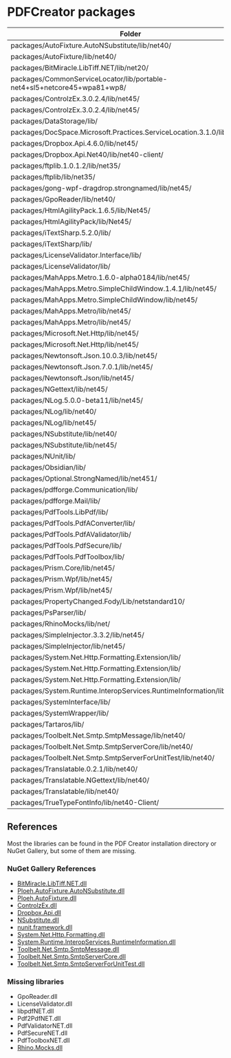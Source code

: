 # PDFCreator packages

Folder | Library
------ | ----
packages/AutoFixture.AutoNSubstitute/lib/net40/ | Ploeh.AutoFixture.AutoNSubstitute.dll
packages/AutoFixture/lib/net40/ | Ploeh.AutoFixture.dll
packages/BitMiracle.LibTiff.NET/lib/net20/ | BitMiracle.LibTiff.NET.dll
packages/CommonServiceLocator/lib/portable-net4+sl5+netcore45+wpa81+wp8/ | Microsoft.Practices.ServiceLocation.dll
packages/ControlzEx.3.0.2.4/lib/net45/ | ControlzEx.dll
packages/ControlzEx.3.0.2.4/lib/net45/ | System.Windows.Interactivity.dll
packages/DataStorage/lib/ | DataStorage.dll
packages/DocSpace.Microsoft.Practices.ServiceLocation.3.1.0/lib/net45/ | Microsoft.Practices.ServiceLocation.dll
packages/Dropbox.Api.4.6.0/lib/net45/ | Dropbox.Api.dll
packages/Dropbox.Api.Net40/lib/net40-client/ | Dropbox.Api.Net40.dll
packages/ftplib.1.0.1.2/lib/net35/ | ftplib.dll
packages/ftplib/lib/net35/ | ftplib.dll
packages/gong-wpf-dragdrop.strongnamed/lib/net45/ | GongSolutions.WPF.DragDrop.dll
packages/GpoReader/lib/net40/ | GpoReader.dll
packages/HtmlAgilityPack.1.6.5/lib/Net45/ | HtmlAgilityPack.dll
packages/HtmlAgilityPack/lib/Net45/ | HtmlAgilityPack.dll
packages/iTextSharp.5.2.0/lib/ | itextsharp.dll
packages/iTextSharp/lib/ | itextsharp.dll
packages/LicenseValidator.Interface/lib/ | LicenseValidator.Interface.dll
packages/LicenseValidator/lib/ | LicenseValidator.dll
packages/MahApps.Metro.1.6.0-alpha0184/lib/net45/ | MahApps.Metro.dll
packages/MahApps.Metro.SimpleChildWindow.1.4.1/lib/net45/ | MahApps.Metro.SimpleChildWindow.dll
packages/MahApps.Metro.SimpleChildWindow/lib/net45/ | MahApps.Metro.SimpleChildWindow.dll
packages/MahApps.Metro/lib/net45/ | MahApps.Metro.dll
packages/MahApps.Metro/lib/net45/ | System.Windows.Interactivity.dll
packages/Microsoft.Net.Http/lib/net45/ | System.Net.Http.Extensions.dll
packages/Microsoft.Net.Http/lib/net45/ | System.Net.Http.Primitives.dll
packages/Newtonsoft.Json.10.0.3/lib/net45/ | Newtonsoft.Json.dll
packages/Newtonsoft.Json.7.0.1/lib/net45/ | Newtonsoft.Json.dll
packages/Newtonsoft.Json/lib/net45/ | Newtonsoft.Json.dll
packages/NGettext/lib/net45/ | NGettext.dll
packages/NLog.5.0.0-beta11/lib/net45/ | NLog.dll
packages/NLog/lib/net40/ | NLog.dll
packages/NLog/lib/net45/ | NLog.dll
packages/NSubstitute/lib/net40/ | NSubstitute.dll
packages/NSubstitute/lib/net45/ | NSubstitute.dll
packages/NUnit/lib/ | nunit.framework.dll
packages/Obsidian/lib/ | Obsidian.dll
packages/Optional.StrongNamed/lib/net451/ | Optional.dll
packages/pdfforge.Communication/lib/ | pdfforge.Communication.dll
packages/pdfforge.Mail/lib/ | pdfforge.Mail.dll
packages/PdfTools.LibPdf/lib/ | libpdfNET.dll
packages/PdfTools.PdfAConverter/lib/ | Pdf2PdfNET.dll
packages/PdfTools.PdfAValidator/lib/ | PdfValidatorNET.dll
packages/PdfTools.PdfSecure/lib/ | PdfSecureNET.dll
packages/PdfTools.PdfToolbox/lib/ | PdfToolboxNET.dll
packages/Prism.Core/lib/net45/ | Prism.dll
packages/Prism.Wpf/lib/net45/ | Prism.Wpf.dll
packages/Prism.Wpf/lib/net45/ | System.Windows.Interactivity.dll
packages/PropertyChanged.Fody/Lib/netstandard10/ | PropertyChanged.dll
packages/PsParser/lib/ | PsParser.dll
packages/RhinoMocks/lib/net/ | Rhino.Mocks.dll
packages/SimpleInjector.3.3.2/lib/net45/ | SimpleInjector.dll
packages/SimpleInjector/lib/net45/ | SimpleInjector.dll
packages/System.Net.Http.Formatting.Extension/lib/ | System.Net.Http.Extensions.dll
packages/System.Net.Http.Formatting.Extension/lib/ | System.Net.Http.Formatting.dll
packages/System.Net.Http.Formatting.Extension/lib/ | System.Net.Http.Primitives.dll
packages/System.Runtime.InteropServices.RuntimeInformation/lib/net45/ | System.Runtime.InteropServices.RuntimeInformation.dll
packages/SystemInterface/lib/ | SystemInterface.dll
packages/SystemWrapper/lib/ | SystemWrapper.dll
packages/Tartaros/lib/ | Tartaros.dll
packages/Toolbelt.Net.Smtp.SmtpMessage/lib/net40/ | Toolbelt.Net.Smtp.SmtpMessage.dll
packages/Toolbelt.Net.Smtp.SmtpServerCore/lib/net40/ | Toolbelt.Net.Smtp.SmtpServerCore.dll
packages/Toolbelt.Net.Smtp.SmtpServerForUnitTest/lib/net40/ | Toolbelt.Net.Smtp.SmtpServerForUnitTest.dll
packages/Translatable.0.2.1/lib/net40/ | Translatable.dll
packages/Translatable.NGettext/lib/net40/ | Translatable.NGettext.dll
packages/Translatable/lib/net40/ | Translatable.dll
packages/TrueTypeFontInfo/lib/net40-Client/ | TrueTypeFontInfo.dll




## References

Most the libraries can be found in the PDF Creator installation directory or NuGet Gallery, but some of them are missing.

### NuGet Gallery References

- [BitMiracle.LibTiff.NET.dll](https://www.nuget.org/packages/BitMiracle.LibTiff.NET/)
- [Ploeh.AutoFixture.AutoNSubstitute.dll](https://www.nuget.org/packages/AutoFixture.AutoNSubstitute/4.0.0-rc1)
- [Ploeh.AutoFixture.dll](https://www.nuget.org/packages/AutoFixture/4.0.0-rc1)
- [ControlzEx.dll](https://www.nuget.org/packages/ControlzEx/)
- [Dropbox.Api.dll](https://www.nuget.org/packages/Dropbox.Api/)
- [NSubstitute.dll](https://www.nuget.org/packages/NSubstitute/)
- [nunit.framework.dll](https://www.nuget.org/packages/nunit.framework/)
- [System.Net.Http.Formatting.dll](https://www.nuget.org/packages/WinInsider.System.Net.Http.Formatting/)
- [System.Runtime.InteropServices.RuntimeInformation.dll](https://www.nuget.org/packages/System.Runtime.InteropServices.RuntimeInformation/)
- [Toolbelt.Net.Smtp.SmtpMessage.dll](https://www.nuget.org/packages/Toolbelt.Net.Smtp.SmtpMessage/)
- [Toolbelt.Net.Smtp.SmtpServerCore.dll](https://www.nuget.org/packages/Toolbelt.Net.Smtp.SmtpServerCore/)
- [Toolbelt.Net.Smtp.SmtpServerForUnitTest.dll](https://www.nuget.org/packages/Toolbelt.Net.Smtp.SmtpServerForUnitTest/1.0.1-beta1)

### Missing libraries

- GpoReader.dll
- LicenseValidator.dll
- libpdfNET.dll
- Pdf2PdfNET.dll
- PdfValidatorNET.dll
- PdfSecureNET.dll
- PdfToolboxNET.dll
- [Rhino.Mocks.dll](https://www.nuget.org/packages?q=Rhino.Mocks)

